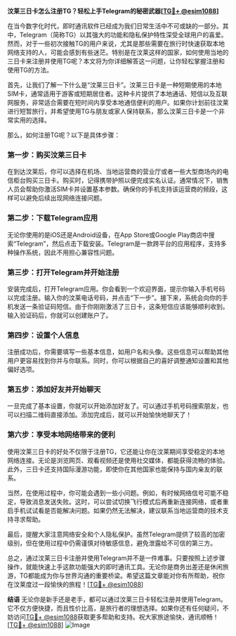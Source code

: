 **汶莱三日卡怎么注册TG？轻松上手Telegram的秘密武器[[TG💪+ @esim1088](https://t.me/s/esim1088)]**

在当今数字化时代，即时通讯软件已经成为我们日常生活中不可或缺的一部分。其中，Telegram（简称TG）以其强大的功能和隐私保护特性深受全球用户的喜爱。然而，对于一些初次接触TG的用户来说，尤其是那些需要在旅行时快速获取本地网络支持的人，可能会感到有些迷茫。特别是在汶莱这样的国家，如何使用当地的三日卡来注册并使用TG呢？本文将为你详细解答这一问题，让你轻松掌握注册和使用TG的方法。

首先，让我们了解一下什么是“汶莱三日卡”。汶莱三日卡是一种短期使用的本地SIM卡，通常适用于游客或短期居住者。这种卡片提供了本地通话、短信以及互联网服务，非常适合需要在短时间内享受本地通信便利的用户。如果你计划前往汶莱进行短暂旅行，并希望使用TG与朋友或家人保持联系，那么汶莱三日卡是一个非常实用的选择。

那么，如何注册TG呢？以下是具体步骤：

### **第一步：购买汶莱三日卡**
在到达汶莱后，你可以选择在机场、当地运营商的营业厅或者一些大型商场内的电信柜台购买三日卡。购买时，记得携带护照以便完成实名认证。通常情况下，销售人员会帮助你激活SIM卡并设置基本参数。确保你的手机支持该运营商的频段，这样可以避免后续出现网络连接问题。

### **第二步：下载Telegram应用**
无论你使用的是iOS还是Android设备，在App Store或Google Play商店中搜索“Telegram”，然后点击下载安装。Telegram是一款跨平台的应用程序，支持多种操作系统，因此不用担心兼容性问题。

### **第三步：打开Telegram并开始注册**
安装完成后，打开Telegram应用。你会看到一个欢迎界面，提示你输入手机号码以完成注册。输入你的汶莱电话号码，并点击“下一步”。接下来，系统会向你的手机发送一条验证码短信。由于你刚刚激活了三日卡，这条短信应该能够顺利收到。输入验证码后，你就可以创建账户了。

### **第四步：设置个人信息**
注册成功后，你需要填写一些基本信息，如用户名和头像。这些信息可以帮助其他用户更容易找到你并与你联系。同时，你可以根据自己的喜好调整通知设置和其他偏好选项。

### **第五步：添加好友并开始聊天**
一旦完成了基本设置，你就可以开始添加好友了。可以通过手机号码搜索朋友，也可以扫描二维码直接添加。添加完成后，就可以开始愉快地聊天了！

### **第六步：享受本地网络带来的便利**
使用汶莱三日卡的好处不仅限于注册TG，它还能让你在汶莱期间享受稳定的本地网络连接。无论是浏览网页、观看视频还是使用社交媒体，都能获得流畅的体验。此外，三日卡还支持国际漫游功能，即使你在其他国家也能保持与国内亲友的联系。

当然，在使用过程中，你可能会遇到一些小问题。例如，有时候网络信号可能不稳定，导致消息发送失败。这时，可以尝试切换飞行模式后再重新连接网络，或者重启手机试试看是否能解决问题。如果仍然无法解决，建议联系当地运营商的技术支持寻求帮助。

最后，提醒大家注意网络安全和个人隐私保护。虽然Telegram提供了较高的加密级别，但在使用过程中仍需谨慎对待敏感信息，避免泄露给不可信的第三方。

总之，通过汶莱三日卡注册并使用Telegram并不是一件难事。只要按照上述步骤操作，就能快速上手这款功能强大的即时通讯工具。无论你是商务出差还是休闲旅游，TG都能成为你与世界沟通的重要桥梁。希望这篇文章能对你有所帮助，祝你在汶莱度过一段愉快的旅程！[[TG💪+ @esim1088](https://t.me/s/esim1088)]

**结语**
无论你是新手还是老手，都可以通过汶莱三日卡轻松注册并使用Telegram。它不仅方便快捷，而且性价比高，是旅行者的理想选择。如果你还有任何疑问，不妨访问[TG💪+ @esim1088](https://t.me/s/esim1088)获取更多帮助和支持。祝大家旅途愉快，通讯顺畅！[[TG💪+ @esim1088](https://t.me/s/esim1088)] ![Image](https://i.postimg.cc/4NQfJmqS/Snipaste-2025-05-13-00-14-12.png)